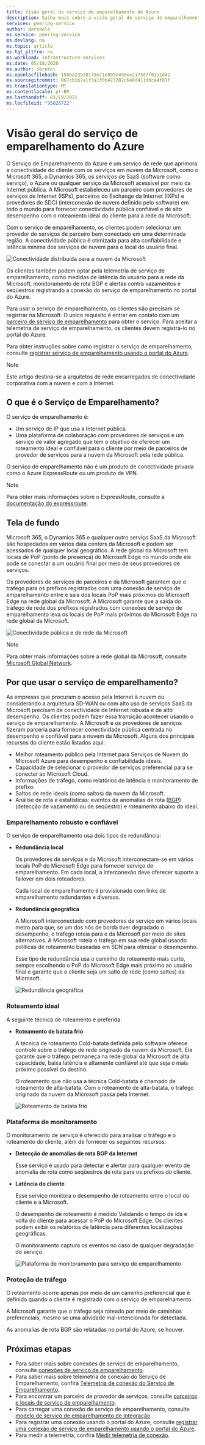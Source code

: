 ```yaml
---
title: Visão geral do serviço de emparelhamento do Azure
description: Saiba mais sobre a visão geral do serviço de emparelhamento do Azure
services: peering-service
author: derekolo
ms.service: peering-service
ms.devlang: na
ms.topic: article
ms.tgt_pltfrm: na
ms.workload: Infrastructure-services
ms.date: 05/18/2020
ms.author: derekol
ms.openlocfilehash: 198ba23920179e71e095e498ee2173d7f0111d42
ms.sourcegitcommit: 867cb1b7a1f3a1f0b427282c648d411d0ca4f81f
ms.translationtype: MT
ms.contentlocale: pt-BR
ms.lasthandoff: 03/19/2021
ms.locfileid: "95026722"
---
```

# <a name="azure-peering-service-overview"></a>Visão geral do serviço de emparelhamento do Azure

O Serviço de Emparelhamento do Azure é um serviço de rede que aprimora a conectividade do cliente com os serviços em nuvem da Microsoft, como o Microsoft 365, o Dynamics 365, os serviços de SaaS (software como serviço), o Azure ou qualquer serviço da Microsoft acessível por meio da Internet pública. A Microsoft estabeleceu um parceiro com provedores de serviços de Internet (ISPs), parceiros do Exchange da Internet (IXPs) e provedores de SDCI (interconexão de nuvem definido pelo software) em todo o mundo para fornecer conectividade pública confiável e de alto desempenho com o roteamento ideal do cliente para a rede da Microsoft.

Com o serviço de emparelhamento, os clientes podem selecionar um provedor de serviços de parceiro bem conectado em uma determinada região. A conectividade pública é otimizada para alta confiabilidade e latência mínima dos serviços de nuvem para o local do usuário final.

![Conectividade distribuída para a nuvem da Microsoft](./media/peering-service-about/peering-service-what.png)

Os clientes também podem optar pela telemetria de serviço de emparelhamento, como medidas de latência do usuário para a rede da Microsoft, monitoramento de rota BGP e alertas contra vazamentos e seqüestros registrando a conexão do serviço de emparelhamento no portal do Azure. 

Para usar o serviço de emparelhamento, os clientes não precisam se registrar na Microsoft. O único requisito é entrar em contato com um [parceiro de serviço de emparelhamento](location-partners.md) para obter o serviço. Para aceitar a telemetria de serviço de emparelhamento, os clientes devem registrá-lo no portal do Azure.

Para obter instruções sobre como registrar o serviço de emparelhamento, consulte [registrar serviço de emparelhamento usando o portal do Azure](azure-portal.md). 

> [!NOTE]
> Este artigo destina-se a arquitetos de rede encarregados de conectividade corporativa com a nuvem e com a Internet.


## <a name="what-is-peering-service"></a>O que é o Serviço de Emparelhamento?

O serviço de emparelhamento é:

- Um serviço de IP que usa a Internet pública. 
- Uma plataforma de colaboração com provedores de serviços e um serviço de valor agregado que tem o objetivo de oferecer um roteamento ideal e confiável para o cliente por meio de parceiros de provedor de serviços para a nuvem da Microsoft pela rede pública.

O serviço de emparelhamento não é um produto de conectividade privada como o Azure ExpressRoute ou um produto de VPN.

> [!NOTE]
> Para obter mais informações sobre o ExpressRoute, consulte a [documentação do expressroute](../expressroute/index.yml).
>

## <a name="background"></a>Tela de fundo

Microsoft 365, o Dynamics 365 e qualquer outro serviço SaaS da Microsoft são hospedados em vários data centers da Microsoft e podem ser acessados de qualquer local geográfico. A rede global da Microsoft tem locais de PoP (ponto de presença) do Microsoft Edge no mundo onde ele pode se conectar a um usuário final por meio de seus provedores de serviços. 

Os provedores de serviços de parceiros e da Microsoft garantem que o tráfego para os prefixos registrados com uma conexão de serviço de emparelhamento entre e saia dos locais PoP mais próximos do Microsoft Edge na rede global da Microsoft. A Microsoft garante que a saída do tráfego de rede dos prefixos registrados com conexões de serviço de emparelhamento leva os locais de PoP mais próximos do Microsoft Edge na rede global da Microsoft.

![Conectividade pública e de rede da Microsoft](./media/peering-service-about/peering-service-background-final.png)

> [!NOTE]
> Para obter mais informações sobre a rede global da Microsoft, consulte [Microsoft Global Network](../networking/microsoft-global-network.md).
>

## <a name="why-use-peering-service"></a>Por que usar o serviço de emparelhamento?

As empresas que procuram o acesso pela Internet à nuvem ou considerando a arquitetura SD-WAN ou com alto uso de serviços SaaS da Microsoft precisam de conectividade de Internet robusta e de alto desempenho. Os clientes podem fazer essa transição acontecer usando o serviço de emparelhamento. A Microsoft e os provedores de serviços fizeram parceria para fornecer conectividade pública centrada no desempenho e confiável para a nuvem da Microsoft. Alguns dos principais recursos do cliente estão listados aqui:

- Melhor roteamento público pela Internet para Serviços de Nuvem do Microsoft Azure para desempenho e confiabilidade ideais.
- Capacidade de selecionar o provedor de serviços preferencial para se conectar ao Microsoft Cloud.
- Informações de tráfego, como relatórios de latência e monitoramento de prefixo.
- Saltos de rede ideais (como saltos) da nuvem da Microsoft.
- Análise de rota e estatísticas: eventos de anomalias de rota ([BGP](https://en.wikipedia.org/wiki/Border_Gateway_Protocol)) (detecção de vazamento ou de seqüestro) e roteamento abaixo do ideal.

### <a name="robust-reliable-peering"></a>Emparelhamento robusto e confiável

O serviço de emparelhamento usa dois tipos de redundância:

- **Redundância local**

   Os provedores de serviços e da Microsoft interconectam-se em vários locais PoP do Microsoft Edge para fornecer serviço de emparelhamento. Em cada local, a interconexão deve oferecer suporte a failover em dois roteadores.

   Cada local de emparelhamento é provisionado com links de emparelhamento redundantes e diversos.

- **Redundância geográfica**

   A Microsoft interconectado com provedores de serviço em vários locais metro para que, se um dos nós de borda tiver degradado o desempenho, o tráfego roteia para e da Microsoft por meio de sites alternativos. A Microsoft roteia o tráfego em sua rede global usando políticas de roteamento baseadas em SDN para otimizar o desempenho.

    Esse tipo de redundância usa o caminho de roteamento mais curto, sempre escolhendo o PoP do Microsoft Edge mais próximo ao usuário final e garante que o cliente seja um salto de rede (como saltos) da Microsoft.

   ![Redundância geográfica](./media/peering-service-about/peering-service-geo-shortest.png)

### <a name="optimal-routing"></a>Roteamento ideal

A seguinte técnica de roteamento é preferida:

-  **Roteamento de batata frio**

   A técnica de roteamento Cold-batata definida pelo software oferece controle sobre o tráfego de rede originado da nuvem da Microsoft. Ele garante que o tráfego permaneça na rede global da Microsoft de alta capacidade, baixa latência e altamente confiável até que seja o mais próximo possível do destino.
   
   O roteamento que não usa a técnica Cold-batata é chamado de roteamento de alta-batata. Com o roteamento de alta-batata, o tráfego originado da nuvem da Microsoft passa pela Internet.

   ![Roteamento de batata frio](./media/peering-service-about/peering-service-cold-potato.png)

### <a name="monitoring-platform"></a>Plataforma de monitoramento

   O monitoramento de serviço é oferecido para analisar o tráfego e o roteamento do cliente, além de fornecer os seguintes recursos: 

-  **Detecção de anomalias de rota BGP da Internet**
          
   Esse serviço é usado para detectar e alertar para qualquer evento de anomalia de rota como seqüestros de rota para os prefixos do cliente.

-  **Latência do cliente**

   Esse serviço monitora o desempenho de roteamento entre o local do cliente e a Microsoft. 
   
   O desempenho de roteamento é medido Validando o tempo de ida e volta do cliente para acessar o PoP do Microsoft Edge. Os clientes podem exibir os relatórios de latência para diferentes localizações geográficas.

   O monitoramento captura os eventos no caso de qualquer degradação do serviço.

   ![Plataforma de monitoramento para serviço de emparelhamento](media/peering-service-about/peering-service-latency-report.png)

### <a name="traffic-protection"></a>Proteção de tráfego

O roteamento ocorre apenas por meio de um caminho preferencial que é definido quando o cliente é registrado com o serviço de emparelhamento.

A Microsoft garante que o tráfego seja roteado por meio de caminhos preferenciais, mesmo se uma atividade mal-intencionada for detectada.

As anomalias de rota BGP são relatadas no portal do Azure, se houver.

## <a name="next-steps"></a>Próximas etapas

- Para saber mais sobre conexões de serviço de emparelhamento, consulte [conexões de serviço de emparelhamento](connection.md).
- Para saber mais sobre telemetria de conexão do Serviço de Emparelhamento, confira [Telemetria de conexão do Serviço de Emparelhamento](connection-telemetry.md).
- Para encontrar um parceiro de provedor de serviços, consulte [parceiros e locais de serviço de emparelhamento](location-partners.md).
- Para carregar uma conexão de serviço de emparelhamento, consulte [modelo de serviço de emparelhamento de integração](onboarding-model.md).
- Para registrar uma conexão usando o portal do Azure, consulte [registrar uma conexão de serviço de emparelhamento usando o portal do Azure](azure-portal.md).
- Para medir a telemetria, confira [Medir telemetria de conexão](measure-connection-telemetry.md).